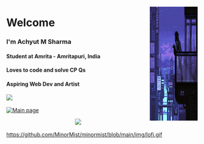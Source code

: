<img src="https://github.com/MinorMist/minormist/blob/main/img/lofi.gif" width="25%" height="25%" style="height: 300px;
    overflow: scroll;" align="right"/>
# Welcome
### I'm Achyut M Sharma
#### Student at Amrita - Amritapuri, India
#### Loves to code and solve CP Qs
#### Aspiring Web Dev and Artist


![](https://komarev.com/ghpvc/?username=minormist&color=red)

[![Main page](https://holopin.me/minormist)](https://holopin.io/@minormist)

<div>
<p align="center" >
  <a href="https://github.com/anuraghazra/github-readme-stats"> 
    <img  src="https://github-readme-stats.vercel.app/api?username=minormist&&show_icons=true&theme=dark"/>
  </a>
</p>
</div>
<!---
MinorMist/MinorMist is a ✨ special ✨ repository because its `README.md` (this file) appears on your GitHub profile.
You can click the Preview link to take a look at your changes.
--->

https://github.com/MinorMist/minormist/blob/main/img/lofi.gif

